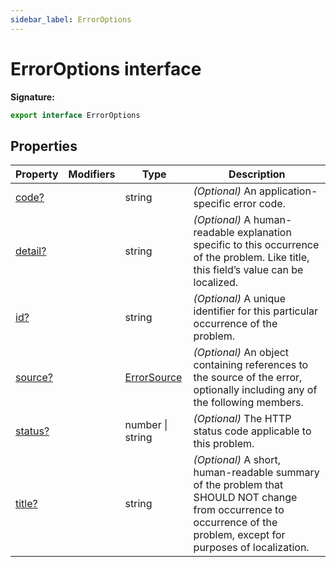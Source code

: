 ```yaml
---
sidebar_label: ErrorOptions
---
```


# ErrorOptions interface

**Signature:**

```typescript
export interface ErrorOptions
```

## Properties

| Property                                    | Modifiers | Type                                    | Description                                                                                                                                                                |
| ------------------------------------------- | --------- | --------------------------------------- | -------------------------------------------------------------------------------------------------------------------------------------------------------------------------- |
| [code?](./ts-japi.erroroptions.code.md)     |           | string                                  | <i>(Optional)</i> An application-specific error code.                                                                                                                      |
| [detail?](./ts-japi.erroroptions.detail.md) |           | string                                  | <i>(Optional)</i> A human-readable explanation specific to this occurrence of the problem. Like title, this field’s value can be localized.                                |
| [id?](./ts-japi.erroroptions.id.md)         |           | string                                  | <i>(Optional)</i> A unique identifier for this particular occurrence of the problem.                                                                                       |
| [source?](./ts-japi.erroroptions.source.md) |           | [ErrorSource](./ts-japi.errorsource.md) | <i>(Optional)</i> An object containing references to the source of the error, optionally including any of the following members.                                           |
| [status?](./ts-japi.erroroptions.status.md) |           | number \| string                        | <i>(Optional)</i> The HTTP status code applicable to this problem.                                                                                                         |
| [title?](./ts-japi.erroroptions.title.md)   |           | string                                  | <i>(Optional)</i> A short, human-readable summary of the problem that SHOULD NOT change from occurrence to occurrence of the problem, except for purposes of localization. |
